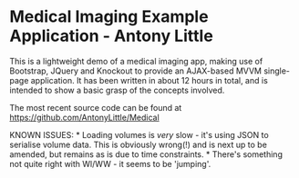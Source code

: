 # Medical Imaging Example Application - Antony Little

This is a lightweight demo of a medical imaging app, making use of Bootstrap, JQuery and Knockout to provide an AJAX-based MVVM single-page application.
It has been written in about 12 hours in total, and is intended to show a basic grasp of the concepts involved.

The most recent source code can be found at https://github.com/AntonyLittle/Medical

KNOWN ISSUES:
	* Loading volumes is <i>very</i> slow - it's using JSON to serialise volume data. This is obviously wrong(!) and is next up to be amended, but remains as is due to time constraints.
	* There's something not quite right with Wl/WW - it seems to be 'jumping'. 
